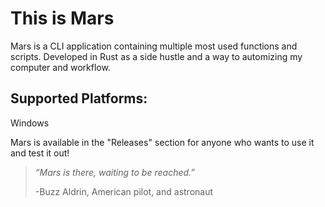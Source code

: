 # This is Mars

Mars is a CLI application containing multiple most used functions and scripts. Developed in Rust as a side hustle and a way to automizing my computer and workflow.

## Supported Platforms:
Windows

Mars is available in the "Releases" section for anyone who wants to use it and test it out!

>_“Mars is there, waiting to be reached.”_
>
> -Buzz Aldrin, American pilot, and astronaut

